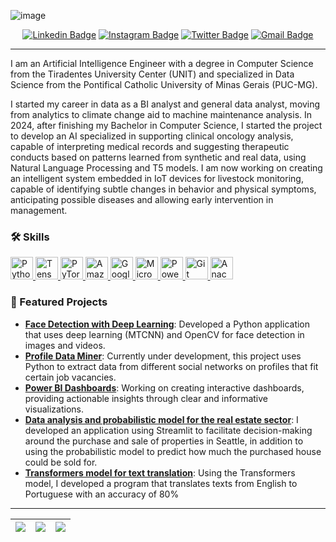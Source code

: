 ![image](https://github.com/user-attachments/assets/c78867be-7377-4dd5-8ac3-1c478c083a27)



<div align="center">
  
  [![Linkedin Badge](https://img.shields.io/badge/LinkedIn-0077B5?style=flat-square&logo=Linkedin&logoColor=white&link=https://www.linkedin.com/in/hedvaldo-costa-77b012205/)](https://www.linkedin.com/in/hedvaldo-costa-77b012205/)
  [![Instagram Badge](https://img.shields.io/badge/Instagram-E4405F?style=flat-square&logo=instagram&logoColor=white)](https://www.instagram.com/hedvaldo_c?igsh=cHdqazhhd2Q1Z2J3)
  [![Twitter Badge](https://img.shields.io/twitter/follow/:p_hedvaldo)](https://x.com/p_hedvaldo)
  [![Gmail Badge](https://img.shields.io/badge/Gmail-D14836?style=flat-square&logo=gmail&logoColor=white&link=mailto:hedvaldocosta.p@gmail.com)](mailto:hedvaldocosta.p@gmail.com)


  
</div>
    
---

<p align="left">
I am an Artificial Intelligence Engineer with a degree in Computer Science from the Tiradentes University Center (UNIT) and specialized in Data Science from the Pontifical Catholic University of Minas Gerais (PUC-MG). 
</p>

<p align="left">
I started my career in data as a BI analyst and general data analyst, moving from analytics to climate change aid to machine maintenance analysis. In 2024, after finishing my Bachelor in Computer Science, I started the project to develop an AI specialized in supporting clinical oncology analysis, capable of interpreting medical records and suggesting therapeutic conducts based on patterns learned from synthetic and real data, using Natural Language Processing and T5 models. I am now working on creating an intelligent system embedded in IoT devices for livestock monitoring, capable of identifying subtle changes in behavior and physical symptoms, anticipating possible diseases and allowing early intervention in management.
</p>

<h3>🛠️ Skills</h3>
<p>
  <a href="https://www.python.org/" target="_blank" rel="noreferrer">
    <img src="https://raw.githubusercontent.com/danielcranney/readme-generator/main/public/icons/skills/python-colored.svg" width="36" height="36" alt="Python" />
  </a>
  <a href="https://www.tensorflow.org/" target="_blank" rel="noreferrer">
    <img src="https://raw.githubusercontent.com/danielcranney/readme-generator/main/public/icons/skills/tensorflow-colored.svg" width="36" height="36" alt="TensorFlow" />
  </a>
  <a href="https://pytorch.org/" target="_blank" rel="noreferrer">
    <img src="https://raw.githubusercontent.com/danielcranney/readme-generator/main/public/icons/skills/pytorch-colored.svg" width="36" height="36" alt="PyTorch" />
  </a>
  <a href="https://aws.amazon.com" target="_blank" rel="noreferrer">
    <img src="https://raw.githubusercontent.com/danielcranney/readme-generator/main/public/icons/skills/aws-colored.svg" width="36" height="36" alt="Amazon Web Services" />
  </a>
  <a href="https://cloud.google.com/" target="_blank" rel="noreferrer">
    <img src="https://raw.githubusercontent.com/danielcranney/readme-generator/main/public/icons/skills/googlecloud-colored.svg" width="36" height="36" alt="Google Cloud" />
  </a>
  <a href="https://azure.microsoft.com/" target="_blank" rel="noreferrer">
    <img src="https://upload.wikimedia.org/wikipedia/commons/f/fa/Microsoft_Azure.svg" width="36" height="36" alt="Microsoft Azure" />
  </a>
  <a href="https://powerbi.microsoft.com/" target="_blank" rel="noreferrer">
    <img src="https://img.icons8.com/color/48/000000/power-bi.png" width="36" height="36" alt="Power BI" />
  </a>
  <a href="https://git-scm.com/" target="_blank" rel="noreferrer">
    <img src="https://raw.githubusercontent.com/danielcranney/readme-generator/main/public/icons/skills/git-colored.svg" width="36" height="36" alt="Git" />
  </a>
 <a href="https://www.anaconda.com/" target="_blank" rel="noreferrer">
  <img src="https://cdn.jsdelivr.net/gh/devicons/devicon/icons/anaconda/anaconda-original.svg" width="36" height="36" alt="Anaconda" />
</a>
</p>




<h3>📌 Featured Projects</h3>
<ul>
  <li><strong><a href="https://github.com/HedvaldoCosta/face_detection_with_deeplearning">Face Detection with Deep Learning</a></strong>: Developed a Python application that uses deep learning (MTCNN) and OpenCV for face detection in images and videos.</li>

  <li><strong><a href="https://github.com/HedvaldoCosta/ProfileSearch">Profile Data Miner</a></strong>: Currently under development, this project uses Python to extract data from different social networks on profiles that fit certain job vacancies.</li>
  <li><strong><a href="https://github.com/HedvaldoCosta/powerbi-analytics">Power BI Dashboards</a></strong>: Working on creating interactive dashboards, providing actionable insights through clear and informative visualizations.</li>
  <li><strong><a href="https://github.com/HedvaldoCosta/RealEstateDataAnalysis">Data analysis and probabilistic model for the real estate sector</a></strong>: I developed an application using Streamlit to facilitate decision-making around the purchase and sale of properties in Seattle, in addition to using the probabilistic model to predict how much the purchased house could be sold for.</li>
  <li><strong><a href="https://github.com/HedvaldoCosta/TranslatorEN-PT">Transformers model for text translation</a></strong>: Using the Transformers model, I developed a program that translates texts from English to Portuguese with an accuracy of 80%</li>
</ul>

---
    
| ![](http://github-profile-summary-cards.vercel.app/api/cards/stats?username=HedvaldoCosta&theme=nord_dark) | ![](http://github-profile-summary-cards.vercel.app/api/cards/repos-per-language?username=HedvaldoCosta&hide=Html&theme=nord_dark) | ![](http://github-profile-summary-cards.vercel.app/api/cards/most-commit-language?username=HedvaldoCosta&theme=nord_dark) |
| :-: | :-: | :-: |
